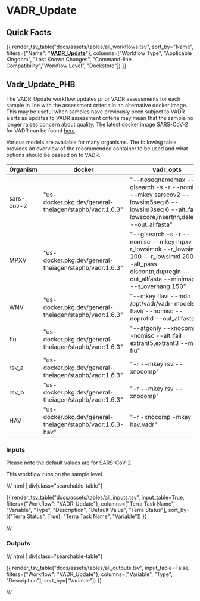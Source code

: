# VADR_Update

## Quick Facts

{{ render_tsv_table("docs/assets/tables/all_workflows.tsv", sort_by="Name", filters={"Name": "[**VADR_Update**](../workflows/genomic_characterization/vadr_update.md)"}, columns=["Workflow Type", "Applicable Kingdom", "Last Known Changes", "Command-line Compatibility","Workflow Level", "Dockstore"]) }}

## Vadr_Update_PHB

The VADR_Update workflow updates prior VADR assessments for each sample in line with the assessment criteria in an alternative docker image. This may be useful when samples have previously been subject to VADR alerts as updates to VADR assessment criteria may mean that the sample no longer raises concern about quality. The latest docker image SARS-CoV-2 for VADR can be found [here](https://theiagen.notion.site/Docker-Image-and-Reference-Materials-for-SARS-CoV-2-Genomic-Characterization-98328c61f5cb4f77975f512b55d09108).

Various models are available for many organisms. The following table provides an overview of the recommended container to be used and what options should be passed on to VADR.

| **Organism** | **docker** | **vadr_opts** | max_length |
| --- | --- | --- | --- |
| sars-cov-2 | "us-docker.pkg.dev/general-theiagen/staphb/vadr:1.6.3" | "--noseqnamemax --glsearch -s -r --nomisc --mkey sarscov2 --lowsim5seq 6 --lowsim3seq 6 --alt_fail lowscore,insertnn,deletinn --out_allfasta" | 30000 |
| MPXV | "us-docker.pkg.dev/general-theiagen/staphb/vadr:1.6.3" | "--glsearch -s -r --nomisc --mkey mpxv --r_lowsimok --r_lowsimxd 100 --r_lowsimxl 2000 --alt_pass discontn,dupregin --out_allfasta --minimap2 --s_overhang 150" | 210000 |
| WNV | "us-docker.pkg.dev/general-theiagen/staphb/vadr:1.6.3" | "--mkey flavi --mdir /opt/vadr/vadr-models-flavi/ --nomisc --noprotid --out_allfasta" | 11000 |
| flu | "us-docker.pkg.dev/general-theiagen/staphb/vadr:1.6.3" | "--atgonly --xnocomp --nomisc --alt_fail extrant5,extrant3 --mkey flu" | 13500 |
| rsv_a | "us-docker.pkg.dev/general-theiagen/staphb/vadr:1.6.3" | "-r --mkey rsv --xnocomp" | 15500 |
| rsv_b | "us-docker.pkg.dev/general-theiagen/staphb/vadr:1.6.3" | "-r --mkey rsv --xnocomp" | 15500 |
| HAV | "us-docker.pkg.dev/general-theiagen/staphb/vadr:1.6.3-hav" | "-r -xnocomp -mkey hav.vadr" | 10500 |

### Inputs

Please note the default values are for SARS-CoV-2.

This workflow runs on the sample level.

/// html | div[class="searchable-table"]

{{ render_tsv_table("docs/assets/tables/all_inputs.tsv", input_table=True, filters={"Workflow": "VADR_Update"}, columns=["Terra Task Name", "Variable", "Type", "Description", "Default Value", "Terra Status"], sort_by=[("Terra Status", True), "Terra Task Name", "Variable"]) }}

///

### Outputs

/// html | div[class="searchable-table"]

{{ render_tsv_table("docs/assets/tables/all_outputs.tsv", input_table=False, filters={"Workflow": "VADR_Update"}, columns=["Variable", "Type", "Description"], sort_by=["Variable"]) }}

///
